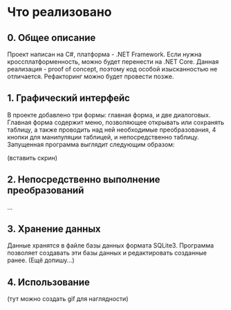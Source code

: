 # Что реализовано
## 0. Общее описание
Проект написан на C#, платформа - .NET Framework. Если нужна кроссплатформенность, можно будет перенести на .NET Core. Данная реализация - proof of concept, поэтому код особой изысканностью не отличается. Рефакторинг можно будет провести позже.

## 1. Графический интерфейс
В проекте добавлено три формы: главная форма, и две диалоговых. Главная форма содержит меню, позволяющее открывать или сохранять таблицу, а также проводить над ней необходимые преобразования, 4 кнопки для манипуляции таблицей, и непосредственно таблицу. Запущенная программа выглядит следующим образом:

(вставить скрин)

## 2. Непосредственно выполнение преобразований
...

## 3. Хранение данных
Данные хранятся в файле базы данных формата SQLite3. Программа позволяет создавать эти базы данных и редактировать созданные ранее.
(Ещё допишу...)

## 4. Использование
(тут можно создать gif для наглядности)
